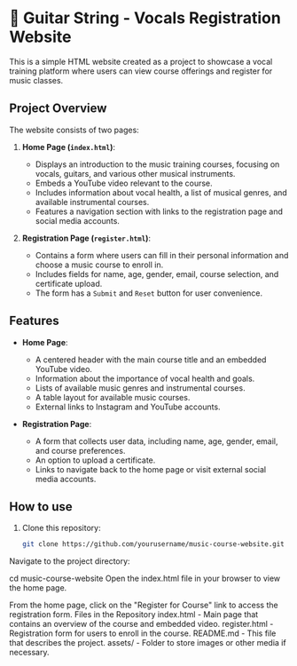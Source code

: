 

# 🎵 Guitar String - Vocals Registration Website

This is a simple HTML website created as a project to showcase a vocal training platform where users can view course offerings and register for music classes.

## Project Overview

The website consists of two pages:
1. **Home Page (`index.html`)**: 
   - Displays an introduction to the music training courses, focusing on vocals, guitars, and various other musical instruments.
   - Embeds a YouTube video relevant to the course.
   - Includes information about vocal health, a list of musical genres, and available instrumental courses.
   - Features a navigation section with links to the registration page and social media accounts.

2. **Registration Page (`register.html`)**:
   - Contains a form where users can fill in their personal information and choose a music course to enroll in.
   - Includes fields for name, age, gender, email, course selection, and certificate upload.
   - The form has a `Submit` and `Reset` button for user convenience.

## Features

- **Home Page**:
  - A centered header with the main course title and an embedded YouTube video.
  - Information about the importance of vocal health and goals.
  - Lists of available music genres and instrumental courses.
  - A table layout for available music courses.
  - External links to Instagram and YouTube accounts.

- **Registration Page**:
  - A form that collects user data, including name, age, gender, email, and course preferences.
  - An option to upload a certificate.
  - Links to navigate back to the home page or visit external social media accounts.

## How to use

1. Clone this repository:
   ```bash
   git clone https://github.com/yourusername/music-course-website.git
Navigate to the project directory:

cd music-course-website
Open the index.html file in your browser to view the home page.

From the home page, click on the "Register for Course" link to access the registration form.
Files in the Repository
index.html - Main page that contains an overview of the course and embedded video.
register.html - Registration form for users to enroll in the course.
README.md - This file that describes the project.
assets/ - Folder to store images or other media if necessary.

